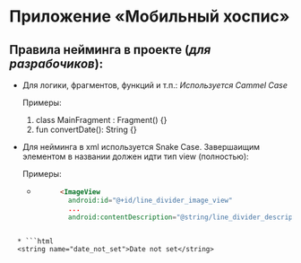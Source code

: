 # Приложение «Мобильный хоспис»
## Правила нейминга в проекте (*для разрабочиков*):
* Для логики, фрагментов, функций и т.п.:
*Используется Cammel Case*

  Примеры:
  1. class MainFragment : Fragment() {}
  2. fun convertDate(): String {}
* Для нейминга в xml используется Snake Case. Завершаищим элементом в названии должен идти тип view (полностью):
  
  Примеры:
  * ```html 
          <ImageView
            android:id="@+id/line_divider_image_view"
            ...
            android:contentDescription="@string/line_divider_description" />
```
  
  * ```html 
  <string name="date_not_set">Date not set</string>
  ```
